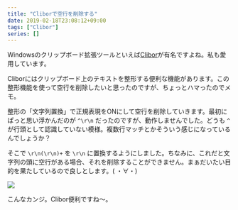 ```yaml
---
title: "Cliborで空行を削除する"
date: 2019-02-18T23:08:12+09:00
tags: ["Clibor"]
series: []
---
```


Windowsのクリップボード拡張ツールといえば[Clibor](https://www.amunsnet.com/)が有名ですよね。私も愛用しています。

Cliborにはクリップボード上のテキストを整形する便利な機能があります。この整形機能を使って空行を削除したいと思ったのですが、ちょっとハマったのでメモ。

<!--more-->

整形の「文字列置換」で正規表現をONにして空行を削除していきます。最初にぱっと思い浮かんだのが `^\r\n` だったのですが、動作しませんでした。どうも `^` が行頭として認識していない模様。複数行マッチとかそういう感じになっているんでしょうか？

そこで `\r\n(\r\n)+` を `\r\n` に置換するようにしました。ちなみに、これだと文字列の頭に空行がある場合、それを削除することができません。まぁだいたい目的を果たしているので良しとします。( ・∀・)

![](https://i.gyazo.com/7c00339e332f7a94f4bb20019916c70c.png)

こんなカンジ。Clibor便利ですね～。